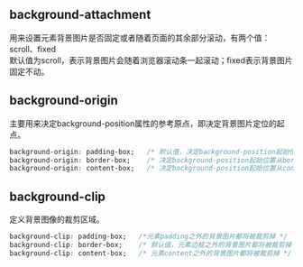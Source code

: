 ## background-attachment
用来设置元素背景图片是否固定或者随着页面的其余部分滚动，有两个值：scroll、fixed  
默认值为scroll，表示背景图片会随着浏览器滚动条一起滚动；fixed表示背景图片固定不动。
## background-origin
主要用来决定background-position属性的参考原点，即决定背景图片定位的起点。
``` css
background-origin: padding-box;   /* 默认值，决定background-position起始位置从padding的外边缘开始显示图片 */
background-origin: border-box;    /* 决定background-position起始位置从border的外边缘开始显示图片 */
background-origin: content-box;   /* 决定background-position起始位置从content的外边缘开始显示图片 */
```
## background-clip
定义背景图像的裁剪区域。
``` css
background-clip: padding-box;   /*元素padding之外的背景图片都将被裁剪掉 */
background-clip: border-box;    /* 默认值，元素边框之外的背景图片都将被裁剪掉 */
background-clip: content-box;   /* 元素content之外的背景图片都将被裁剪掉 */
```
